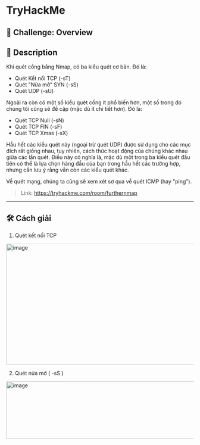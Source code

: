 
# TryHackMe

## 🧩 Challenge: Overview

## 📝 Description
Khi quét cổng bằng Nmap, có ba kiểu quét cơ bản. Đó là:

- Quét Kết nối TCP (-sT)
- Quét "Nửa mở" SYN (-sS)
- Quét UDP (-sU)

Ngoài ra còn có một số kiểu quét cổng ít phổ biến hơn, một số trong đó chúng tôi cũng sẽ đề cập (mặc dù ít chi tiết hơn). Đó là:

- Quét TCP Null (-sN)
- Quét TCP FIN (-sF)
- Quét TCP Xmas (-sX)

Hầu hết các kiểu quét này (ngoại trừ quét UDP) được sử dụng cho các mục đích rất giống nhau, tuy nhiên, cách thức hoạt động của chúng khác nhau giữa các lần quét. Điều này có nghĩa là, mặc dù một trong ba kiểu quét đầu tiên có thể là lựa chọn hàng đầu của bạn trong hầu hết các trường hợp, nhưng cần lưu ý rằng vẫn còn các kiểu quét khác.

Về quét mạng, chúng ta cũng sẽ xem xét sơ qua về quét ICMP (hay "ping").



> Link: https://tryhackme.com/room/furthernmap


---


## 🛠️ Cách giải

1. Quét kết nối TCP

<img width="650" height="325" alt="image" src="https://github.com/user-attachments/assets/36677c98-9e5e-4c9d-ad52-c95670bbbfef" />

2. Quét nửa mở ( -sS )

<img width="564" height="154" alt="image" src="https://github.com/user-attachments/assets/b919f244-244c-46c1-a85f-b04b7a73c02e" />


   
